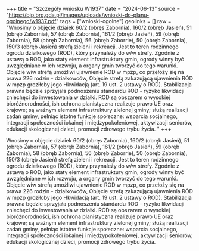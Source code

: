 +++
title = "Szczegóły wniosku W1937"
date = "2024-06-13"
source = "https://bip.brg.gda.pl/images/uploads/wnioski-do-planu-ogolnego/w1937.pdf"
tags = ["wnioski-ogolne"]
geolinks = []
raw = "Wnosimy o objęcie dziaiek 60/2 (obręs Zabornia), 160/2 (obręb Jasień), 51 (obręb Zabornia), 57 (obręb Zabornia), 161/2 (obręb Jasień), 59 (obręb Zabornia), 58 (obręb Zabornia), 56 (obręb Zaborrie), 50 (obręb Zabornia), 150/3 (obręb Jasień) strefą zieleni i rekreacji. Jest to teren rodzinnego ogrodu działkowego (ROD), który przynależy do w/w strefy. Zgodnie z ustawą o ROD, jako staty eiement infrastruktury gmin, ogrody winny być uwzględniane w ich rozwoju, a organy gmin tworzyć do tego warunki. Objęcie wiw strefą umożliwi ujawnienie ROD w mpzp, co przełoży się na prawa 226 rodzin - działkowców, Objęcie strefą zakazującą ujawnienia RÓD w mpzp groziłoby jego Hkwidacją (art. 19 ust. 2 ustawy o ROD). Stabilizacja prawna będzie sprzyjała podnoszeniu standardu ROD - ryzyko likwidacji zniechęci do inwestowania w działki. ROD są obszarem o wysokiej bioróżnorodności, ish ochrona planistyczna realizuje prawo UE oraz krajowe; są ważnym element infrastruktury zielonej gminy; służą realizacji zadań gminy, pełniąc istotne funkcje społeczne: wsparcia socjalnego, integracji społeczności iokainej i międzypokołeniowej, aktywizacji seniorów, edukacji skologicznej dzieci, promocji zdrowego trybu życia. "
+++

Wnosimy o objęcie dziaiek 60/2 (obręs Zabornia), 160/2 (obręb Jasień), 51 (obręb Zabornia), 57
(obręb Zabornia), 161/2 (obręb Jasień), 59 (obręb Zabornia), 58 (obręb Zabornia), 56 (obręb Zaborrie), 50 (obręb
Zabornia), 150/3 (obręb Jasień) strefą zieleni i rekreacji. Jest to teren rodzinnego ogrodu działkowego (ROD),
który przynależy do w/w strefy. Zgodnie z ustawą o ROD, jako staty eiement infrastruktury gmin, ogrody winny być
uwzględniane w ich rozwoju, a organy gmin tworzyć do tego warunki. Objęcie wiw strefą umożliwi ujawnienie ROD
w mpzp, co przełoży się na prawa 226 rodzin - działkowców, Objęcie strefą zakazującą ujawnienia RÓD w mpzp
groziłoby jego Hkwidacją (art. 19 ust. 2 ustawy o ROD). Stabilizacja prawna będzie sprzyjała podnoszeniu
standardu ROD - ryzyko likwidacji zniechęci do inwestowania w działki. ROD są obszarem o wysokiej
bioróżnorodności, ish ochrona planistyczna realizuje prawo UE oraz krajowe; są ważnym element infrastruktury
zielonej gminy; służą realizacji zadań gminy, pełniąc istotne funkcje społeczne: wsparcia socjalnego, integracji
społeczności iokainej i międzypokołeniowej, aktywizacji seniorów, edukacji skologicznej dzieci, promocji zdrowego
trybu życia.



